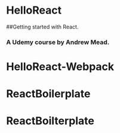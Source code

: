 # HelloReact
##Getting started with React.

### A Udemy course by Andrew Mead.

# HelloReact-Webpack
# ReactBoilerplate
# ReactBoilterplate
